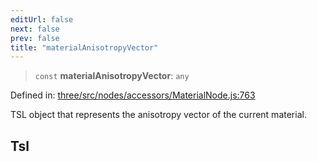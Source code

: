```yaml
---
editUrl: false
next: false
prev: false
title: "materialAnisotropyVector"
---
```


> `const` **materialAnisotropyVector**: `any`

Defined in: [three/src/nodes/accessors/MaterialNode.js:763](https://github.com/DefinitelyMaybe/three-i18n/blob/fa57b79433d1c349ffb23a78727299c8d4190136/three/src/nodes/accessors/MaterialNode.js#L763)

TSL object that represents the anisotropy vector of the current material.

## Tsl

